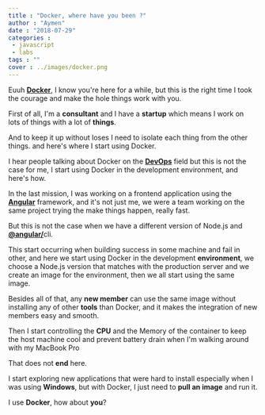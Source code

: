 ```yaml
---
title : "Docker, where have you been ?"
author : "Aymen"
date : "2018-07-29"
categories : 
 - javascript
 - labs
tags : ""
cover : ../images/docker.png
---
```


Euuh [**Docker**](https://www.docker.com/), I know you're here for a while, but this is the right time I took the courage and make the hole things work with you.

First of all, I'm a **consultant** and I have a **startup** which means I work on lots of things with a lot of **things**.

And to keep it up without loses I need to isolate each thing from the other things. and here's where I start using Docker.

I hear people talking about Docker on the [**DevOps**](https://en.wikipedia.org/wiki/DevOps) field but this is not the case for me, I start using Docker in the development environment, and here's how.

In the last mission, I was working on a frontend application using the [**Angular**](https://angular.io/) framework, and it's not just me, we were a team working on the same project trying the make things happen, really fast.

But this is not the case when we have a different version of Node.js and [**@angular/**](https://cli.angular.io/)cli.

This start occurring when building success in some machine and fail in other, and here we start using Docker in the development **environment**, we choose a Node.js version that matches with the production server and we create an image for the environment, then we all start using the same image.

Besides all of that, any **new member** can use the same image without installing any of other **tools** than Docker, and it makes the integration of new members easy and smooth.

Then I start controlling the **CPU** and the Memory of the container to keep the host machine cool and prevent battery drain when I'm walking around with my MacBook Pro

That does not **end** here.

I start exploring new applications that were hard to install especially when I was using **Windows**, but with Docker, I just need to **pull an image** and run it.

I use **Docker**, how about **you**?
